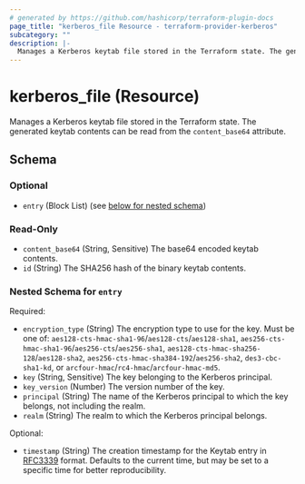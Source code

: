 ```yaml
---
# generated by https://github.com/hashicorp/terraform-plugin-docs
page_title: "kerberos_file Resource - terraform-provider-kerberos"
subcategory: ""
description: |-
  Manages a Kerberos keytab file stored in the Terraform state. The generated keytab contents can be read from the content_base64 attribute.
---
```


# kerberos_file (Resource)

Manages a Kerberos keytab file stored in the Terraform state. The generated keytab contents can be read from the `content_base64` attribute.



<!-- schema generated by tfplugindocs -->
## Schema

### Optional

- `entry` (Block List) (see [below for nested schema](#nestedblock--entry))

### Read-Only

- `content_base64` (String, Sensitive) The base64 encoded keytab contents.
- `id` (String) The SHA256 hash of the binary keytab contents.

<a id="nestedblock--entry"></a>
### Nested Schema for `entry`

Required:

- `encryption_type` (String) The encryption type to use for the key. Must be one of: `aes128-cts-hmac-sha1-96`/`aes128-cts`/`aes128-sha1`, `aes256-cts-hmac-sha1-96`/`aes256-cts`/`aes256-sha1`, `aes128-cts-hmac-sha256-128`/`aes128-sha2`, `aes256-cts-hmac-sha384-192`/`aes256-sha2`, `des3-cbc-sha1-kd`, or `arcfour-hmac`/`rc4-hmac`/`arcfour-hmac-md5`.
- `key` (String, Sensitive) The key belonging to the Kerberos principal.
- `key_version` (Number) The version number of the key.
- `principal` (String) The name of the Kerberos principal to which the key belongs, not including the realm.
- `realm` (String) The realm to which the Kerberos principal belongs.

Optional:

- `timestamp` (String) The creation timestamp for the Keytab entry in [RFC3339](https://datatracker.ietf.org/doc/html/rfc3339#section-5.8) format. Defaults to the current time, but may be set to a specific time for better reproducibility.


